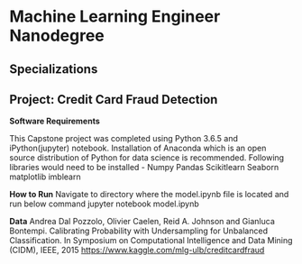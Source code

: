 # Machine Learning Engineer Nanodegree
## Specializations
## Project: Credit Card Fraud Detection

**Software Requirements**

This Capstone project was completed using Python 3.6.5 and iPython(jupyter) notebook.
Installation of Anaconda which is an open source distribution of Python for data science is recommended.
Following libraries would need to be installed - 
Numpy
Pandas
Scikitlearn
Seaborn
matplotlib
imblearn

**How to Run**
Navigate to directory where the model.ipynb file is located and run below command
jupyter notebook model.ipynb

**Data**
Andrea Dal Pozzolo, Olivier Caelen, Reid A. Johnson and Gianluca Bontempi. Calibrating Probability with Undersampling for Unbalanced Classification. In Symposium on Computational Intelligence and Data Mining (CIDM), IEEE, 2015
https://www.kaggle.com/mlg-ulb/creditcardfraud